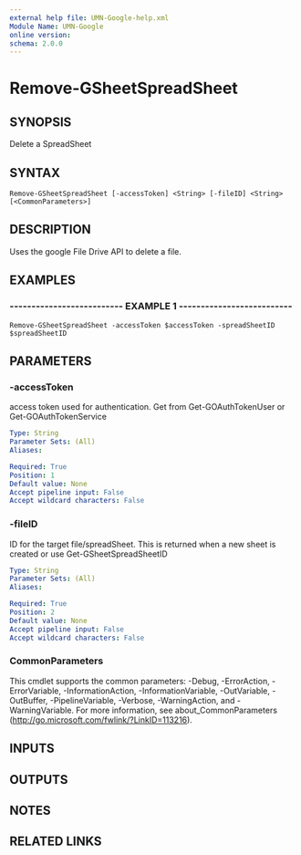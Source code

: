 ```yaml
---
external help file: UMN-Google-help.xml
Module Name: UMN-Google
online version: 
schema: 2.0.0
---
```


# Remove-GSheetSpreadSheet

## SYNOPSIS
Delete a SpreadSheet

## SYNTAX

```
Remove-GSheetSpreadSheet [-accessToken] <String> [-fileID] <String> [<CommonParameters>]
```

## DESCRIPTION
Uses the google File Drive API to delete a file.

## EXAMPLES

### -------------------------- EXAMPLE 1 --------------------------
```
Remove-GSheetSpreadSheet -accessToken $accessToken -spreadSheetID $spreadSheetID
```

## PARAMETERS

### -accessToken
access token used for authentication. 
Get from Get-GOAuthTokenUser or Get-GOAuthTokenService

```yaml
Type: String
Parameter Sets: (All)
Aliases: 

Required: True
Position: 1
Default value: None
Accept pipeline input: False
Accept wildcard characters: False
```

### -fileID
ID for the target file/spreadSheet. 
This is returned when a new sheet is created or use Get-GSheetSpreadSheetID

```yaml
Type: String
Parameter Sets: (All)
Aliases: 

Required: True
Position: 2
Default value: None
Accept pipeline input: False
Accept wildcard characters: False
```

### CommonParameters
This cmdlet supports the common parameters: -Debug, -ErrorAction, -ErrorVariable, -InformationAction, -InformationVariable, -OutVariable, -OutBuffer, -PipelineVariable, -Verbose, -WarningAction, and -WarningVariable. For more information, see about_CommonParameters (http://go.microsoft.com/fwlink/?LinkID=113216).

## INPUTS

## OUTPUTS

## NOTES

## RELATED LINKS

